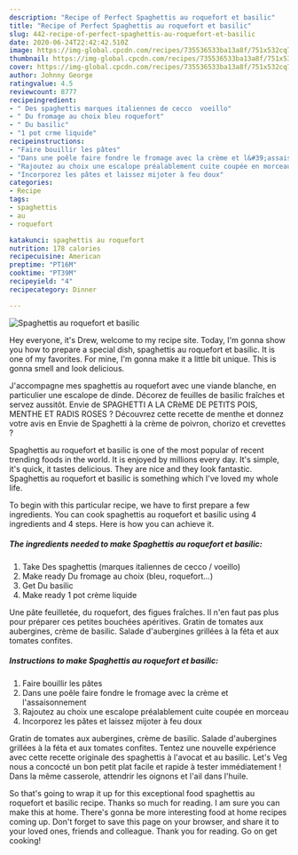 ```yaml
---
description: "Recipe of Perfect Spaghettis au roquefort et basilic"
title: "Recipe of Perfect Spaghettis au roquefort et basilic"
slug: 442-recipe-of-perfect-spaghettis-au-roquefort-et-basilic
date: 2020-06-24T22:42:42.510Z
image: https://img-global.cpcdn.com/recipes/735536533ba13a8f/751x532cq70/spaghettis-au-roquefort-et-basilic-photo-principale-de-la-recette.jpg
thumbnail: https://img-global.cpcdn.com/recipes/735536533ba13a8f/751x532cq70/spaghettis-au-roquefort-et-basilic-photo-principale-de-la-recette.jpg
cover: https://img-global.cpcdn.com/recipes/735536533ba13a8f/751x532cq70/spaghettis-au-roquefort-et-basilic-photo-principale-de-la-recette.jpg
author: Johnny George
ratingvalue: 4.5
reviewcount: 8777
recipeingredient:
- " Des spaghettis marques italiennes de cecco  voeillo"
- " Du fromage au choix bleu roquefort"
- " Du basilic"
- "1 pot crme liquide"
recipeinstructions:
- "Faire bouillir les pâtes"
- "Dans une poêle faire fondre le fromage avec la crème et l&#39;assaisonnement"
- "Rajoutez au choix une escalope préalablement cuite coupée en morceau"
- "Incorporez les pâtes et laissez mijoter à feu doux"
categories:
- Recipe
tags:
- spaghettis
- au
- roquefort

katakunci: spaghettis au roquefort 
nutrition: 178 calories
recipecuisine: American
preptime: "PT16M"
cooktime: "PT39M"
recipeyield: "4"
recipecategory: Dinner

---
```



![Spaghettis au roquefort et basilic](https://img-global.cpcdn.com/recipes/735536533ba13a8f/751x532cq70/spaghettis-au-roquefort-et-basilic-photo-principale-de-la-recette.jpg)

Hey everyone, it's Drew, welcome to my recipe site. Today, I'm gonna show you how to prepare a special dish, spaghettis au roquefort et basilic. It is one of my favorites. For mine, I'm gonna make it a little bit unique. This is gonna smell and look delicious.

J&#39;accompagne mes spaghettis au roquefort avec une viande blanche, en particulier une escalope de dinde. Décorez de feuilles de basilic fraîches et servez aussitôt. Envie de SPAGHETTI A LA CRèME DE PETITS POIS, MENTHE ET RADIS ROSES ? Découvrez cette recette de menthe et donnez votre avis en Envie de Spaghetti à la crème de poivron, chorizo et crevettes ?

Spaghettis au roquefort et basilic is one of the most popular of recent trending foods in the world. It is enjoyed by millions every day. It's simple, it's quick, it tastes delicious. They are nice and they look fantastic. Spaghettis au roquefort et basilic is something which I've loved my whole life.


To begin with this particular recipe, we have to first prepare a few ingredients. You can cook spaghettis au roquefort et basilic using 4 ingredients and 4 steps. Here is how you can achieve it.

<!--inarticleads1-->

##### The ingredients needed to make Spaghettis au roquefort et basilic:

1. Take  Des spaghettis (marques italiennes de cecco / voeillo)
1. Make ready  Du fromage au choix (bleu, roquefort...)
1. Get  Du basilic
1. Make ready 1 pot crème liquide


Une pâte feuilletée, du roquefort, des figues fraîches. Il n&#39;en faut pas plus pour préparer ces petites bouchées apéritives. Gratin de tomates aux aubergines, crème de basilic. Salade d&#39;aubergines grillées à la féta et aux tomates confites. 

<!--inarticleads2-->

##### Instructions to make Spaghettis au roquefort et basilic:

1. Faire bouillir les pâtes
1. Dans une poêle faire fondre le fromage avec la crème et l&#39;assaisonnement
1. Rajoutez au choix une escalope préalablement cuite coupée en morceau
1. Incorporez les pâtes et laissez mijoter à feu doux


Gratin de tomates aux aubergines, crème de basilic. Salade d&#39;aubergines grillées à la féta et aux tomates confites. Tentez une nouvelle expérience avec cette recette originale des spaghettis à l&#39;avocat et au basilic. Let&#39;s Veg nous a concocté un bon petit plat facile et rapide à tester immédiatement ! Dans la même casserole, attendrir les oignons et l&#39;ail dans l&#39;huile. 

So that's going to wrap it up for this exceptional food spaghettis au roquefort et basilic recipe. Thanks so much for reading. I am sure you can make this at home. There's gonna be more interesting food at home recipes coming up. Don't forget to save this page on your browser, and share it to your loved ones, friends and colleague. Thank you for reading. Go on get cooking!
